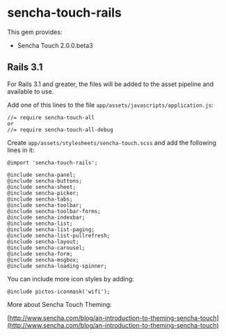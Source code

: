 # sencha-touch-rails

This gem provides:

* Sencha Touch 2.0.0.beta3

## Rails 3.1

For Rails 3.1 and greater, the files will be added to the asset pipeline and available to use. 

Add one of this lines to the file `app/assets/javascripts/application.js`:

    //= require sencha-touch-all
    or
    //= require sencha-touch-all-debug
	
Create `app/assets/stylesheets/sencha-touch.scss` and add the following lines in it:

	@import 'sencha-touch-rails';
	
	@include sencha-panel;
	@include sencha-buttons;
	@include sencha-sheet;
	@include sencha-picker;
	@include sencha-tabs;
	@include sencha-toolbar;
	@include sencha-toolbar-forms;
	@include sencha-indexbar;
	@include sencha-list;
	@include sencha-list-paging;
	@include sencha-list-pullrefresh;
	@include sencha-layout;
	@include sencha-carousel;
	@include sencha-form;
	@include sencha-msgbox;
	@include sencha-loading-spinner;
	
You can include more icon styles by adding:

	@include pictos-iconmask('wifi');
	
More about Sencha Touch Theming:

[http://www.sencha.com/blog/an-introduction-to-theming-sencha-touch](http://www.sencha.com/blog/an-introduction-to-theming-sencha-touch)	